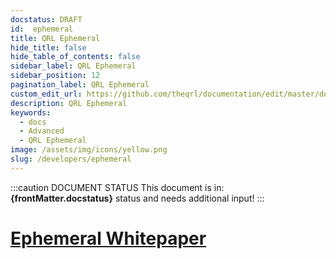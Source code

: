 ```yaml
---
docstatus: DRAFT
id:  ephemeral
title: QRL Ephemeral
hide_title: false
hide_table_of_contents: false
sidebar_label: QRL Ephemeral
sidebar_position: 12
pagination_label: QRL Ephemeral
custom_edit_url: https://github.com/theqrl/documentation/edit/master/docs/basics/what-is-qrl.md
description: QRL Ephemeral
keywords:
  - docs
  - Advanced
  - QRL Ephemeral
image: /assets/img/icons/yellow.png
slug: /developers/ephemeral
---
```


:::caution DOCUMENT STATUS 
<span>This document is in: <b>{frontMatter.docstatus}</b> status and needs additional input!</span>
:::



# [Ephemeral Whitepaper](https://github.com/theQRL/ephemeral/raw/master/EMS_whitepaper_v1.pdf)